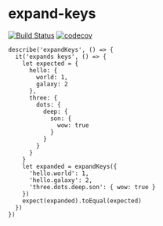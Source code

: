 # expand-keys
[![Build Status](https://travis-ci.org/patrickleet/expand-keys.svg?branch=master)](https://travis-ci.org/patrickleet/expand-keys)
[![codecov](https://codecov.io/gh/patrickleet/expand-keys/branch/master/graph/badge.svg)](https://codecov.io/gh/patrickleet/expand-keys)

```
describe('expandKeys', () => {
  it('expands keys', () => {
    let expected = {
      hello: {
        world: 1,
        galaxy: 2
      },
      three: {
        dots: {
          deep: {
            son: {
              wow: true
            }
          }
        }
      }
    }
    let expanded = expandKeys({
      'hello.world': 1,
      'hello.galaxy': 2,
      'three.dots.deep.son': { wow: true }
    })
    expect(expanded).toEqual(expected)
  })
})

```
